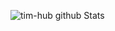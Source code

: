 <!--
#### Language
<img src="https://img.shields.io/badge/node.js-%2343853d.svg?logo=node.js&logoColor=white&style=for-the-badge" alt="Node.js" /> <img src="https://img.shields.io/badge/python-%2314354c.svg?logo=python&logoColor=white&style=for-the-badge" alt="Python" /> <img src="https://img.shields.io/badge/typescript-%23007acc.svg?logo=typescript&logoColor=white&style=for-the-badge" alt="TypeScript" />

#### Framework
<img src="https://img.shields.io/badge/react-%2320232a.svg?logo=react&logoColor=%2361dafb&style=for-the-badge" alt="React" />  <img src="https://img.shields.io/badge/express.js-%23000000.svg?logo=express&logoColor=white&style=for-the-badge" alt="Express.js" /> <img src="https://img.shields.io/badge/django-%23092e20.svg?logo=django&logoColor=white&style=for-the-badge" alt="Django" /> <img src="https://img.shields.io/badge/nestjs-%23e0234e.svg?logo=nestjs&logoColor=white&style=for-the-badge" alt="NestJS" /> 

#### IDE
<img src="https://img.shields.io/badge/webstorm-%23000000.svg?logo=webstorm&logoColor=white&style=for-the-badge" alt="WebStorm" /> <img src="https://img.shields.io/badge/vim-%2311ab00.svg?logo=vim&logoColor=white&style=for-the-badge" alt="Vim" /> <img src="https://img.shields.io/badge/intellij%20idea-%2327282c.svg?logo=intellij-idea&logoColor=white&style=for-the-badge" alt="IntelliJ IDEA" />


#### Database
<img src="https://img.shields.io/badge/postgres-%23336791.svg?logo=postgresql&logoColor=white&style=for-the-badge" alt="Postgres" /> <img src="https://img.shields.io/badge/redis-%23a51f17.svg?logo=redis&logoColor=white&style=for-the-badge" alt="Redis" />

#### Github -->
![tim-hub github Stats](https://github-readme-stats.vercel.app/api?username=tim-hub&count_private=true) 

<!--![tim-hub language used](https://github-readme-stats.vercel.app/api/top-langs/?username=tim-hub&langs_count=10&layout=compact&hide=shaderLab,glsl,objective-c,php,java,hlsl,vue,uno,apacheconf,ruby,objective-c%2B%2B,html)-->


<!--[![Hypothesis](https://github-readme-stats.vercel.app/api/pin/?username=tim-hub&repo=Hypothesis-Assistant)](https://github.com/tim-hub/Hypothesis-Assistant)
[![Hypothesis](https://github-readme-stats.vercel.app/api/pin/?username=tim-hub&repo=pambdajs)](https://github.com/tim-hub/pambdajs)-->


<!--
---


> 🌱 My stacks

Django, Express, React, Node, Pandas, Tensorflow

> 🌱 My architectures

Miscroservices, Serverless
-->

<!--
**tim-hub/tim-hub** is a ✨ _special_ ✨ repository because its `README.md` (this file) appears on your GitHub profile.

Here are some ideas to get you started:

- 🔭 I’m currently working on ...
- 🌱 I’m currently learning ...
- 👯 I’m looking to collaborate on ...
- 🤔 I’m looking for help with ...
- 💬 Ask me about ...
- 📫 How to reach me: ...
- 😄 Pronouns: ...
- ⚡ Fun fact: ...
-->

